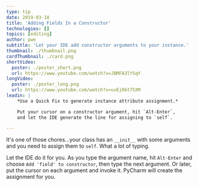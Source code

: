 ```yaml
---
type: tip
date: 2019-03-18
title: 'Adding Fields In a Constructor'
technologies: []
topics: [editing]
author: pwe
subtitle: 'Let your IDE add constructor arguments to your instance.'
thumbnail: ./thumbnail.png
cardThumbnail: ./card.png
shortVideo:
  poster: ./poster_short.png
  url: https://www.youtube.com/watch?v=JBMFA3lYSqY
longVideo:
  poster: ./poster_long.png
  url: https://www.youtube.com/watch?v=uvEj0bt75XM
leadin: |
    *Use a Quick Fix to generate instance attribute assignment.*    

    Put your cursor on a constructor argument, hit `Alt-Enter`, 
    and let the IDE generate the line for assigning to `self`.

---
```


It's one of those chores...your class has an `__init__` with some arguments 
and you need to assign them to `self`. What a lot of typing.

Let the IDE do it for you. As you type the argument name, hit `Alt-Enter` 
and choose `Add 'field' to constructor`, then type the next argument. Or 
later, put the cursor on each argument and invoke it. PyCharm will create 
the assignment for you.
